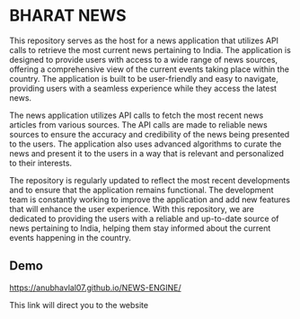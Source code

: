 
# BHARAT NEWS

This repository serves as the host for a news application that utilizes API calls to retrieve the most current news pertaining to India. The application is designed to provide users with access to a wide range of news sources, offering a comprehensive view of the current events taking place within the country. The application is built to be user-friendly and easy to navigate, providing users with a seamless experience while they access the latest news.

The news application utilizes API calls to fetch the most recent news articles from various sources. The API calls are made to reliable news sources to ensure the accuracy and credibility of the news being presented to the users. The application also uses advanced algorithms to curate the news and present it to the users in a way that is relevant and personalized to their interests.

The repository is regularly updated to reflect the most recent developments and to ensure that the application remains functional. The development team is constantly working to improve the application and add new features that will enhance the user experience. With this repository, we are dedicated to providing the users with a reliable and up-to-date source of news pertaining to India, helping them stay informed about the current events happening in the country.
## Demo

https://anubhavlal07.github.io/NEWS-ENGINE/

This link will direct you to the website